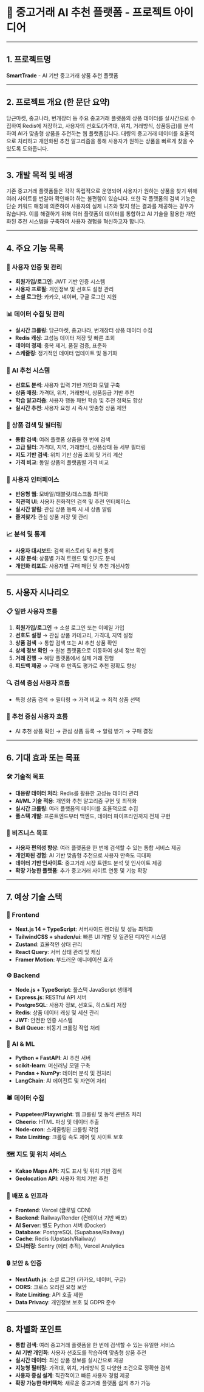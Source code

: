 # 🛒 중고거래 AI 추천 플랫폼 - 프로젝트 아이디어

---

## 1. 프로젝트명

**SmartTrade** - AI 기반 중고거래 상품 추천 플랫폼

---

## 2. 프로젝트 개요 (한 문단 요약)

당근마켓, 중고나라, 번개장터 등 주요 중고거래 플랫폼의 상품 데이터를 실시간으로 수집하여 Redis에 저장하고, 사용자의 선호도(가격대, 위치, 거래방식, 상품등급)를 분석하여 AI가 맞춤형 상품을 추천하는 웹 플랫폼입니다. 대량의 중고거래 데이터를 효율적으로 처리하고 개인화된 추천 알고리즘을 통해 사용자가 원하는 상품을 빠르게 찾을 수 있도록 도와줍니다.

---

## 3. 개발 목적 및 배경

기존 중고거래 플랫폼들은 각각 독립적으로 운영되어 사용자가 원하는 상품을 찾기 위해 여러 사이트를 번갈아 확인해야 하는 불편함이 있습니다. 또한 각 플랫폼의 검색 기능은 단순 키워드 매칭에 의존하여 사용자의 실제 니즈와 맞지 않는 결과를 제공하는 경우가 많습니다. 이를 해결하기 위해 여러 플랫폼의 데이터를 통합하고 AI 기술을 활용한 개인화된 추천 시스템을 구축하여 사용자 경험을 혁신하고자 합니다.

---

## 4. 주요 기능 목록

### 🔐 사용자 인증 및 관리
- **회원가입/로그인**: JWT 기반 인증 시스템
- **사용자 프로필**: 개인정보 및 선호도 설정 관리
- **소셜 로그인**: 카카오, 네이버, 구글 로그인 지원

### 📊 데이터 수집 및 관리
- **실시간 크롤링**: 당근마켓, 중고나라, 번개장터 상품 데이터 수집
- **Redis 캐싱**: 고성능 데이터 저장 및 빠른 조회
- **데이터 정제**: 중복 제거, 품질 검증, 표준화
- **스케줄링**: 정기적인 데이터 업데이트 및 동기화

### 🤖 AI 추천 시스템
- **선호도 분석**: 사용자 입력 기반 개인화 모델 구축
- **상품 매칭**: 가격대, 위치, 거래방식, 상품등급 기반 추천
- **학습 알고리즘**: 사용자 행동 패턴 학습 및 추천 정확도 향상
- **실시간 추천**: 사용자 요청 시 즉시 맞춤형 상품 제안

### 🎯 상품 검색 및 필터링
- **통합 검색**: 여러 플랫폼 상품을 한 번에 검색
- **고급 필터**: 가격대, 지역, 거래방식, 상품상태 등 세부 필터링
- **지도 기반 검색**: 위치 기반 상품 조회 및 거리 계산
- **가격 비교**: 동일 상품의 플랫폼별 가격 비교

### 📱 사용자 인터페이스
- **반응형 웹**: 모바일/태블릿/데스크톱 최적화
- **직관적 UI**: 사용자 친화적인 검색 및 추천 인터페이스
- **실시간 알림**: 관심 상품 등록 시 새 상품 알림
- **즐겨찾기**: 관심 상품 저장 및 관리

### 📈 분석 및 통계
- **사용자 대시보드**: 검색 히스토리 및 추천 통계
- **시장 분석**: 상품별 가격 트렌드 및 인기도 분석
- **개인화 리포트**: 사용자별 구매 패턴 및 추천 개선사항

---

## 5. 사용자 시나리오

### 📋 일반 사용자 흐름
1. **회원가입/로그인** → 소셜 로그인 또는 이메일 가입
2. **선호도 설정** → 관심 상품 카테고리, 가격대, 지역 설정
3. **상품 검색** → 통합 검색 또는 AI 추천 상품 확인
4. **상세 정보 확인** → 원본 플랫폼으로 이동하여 상세 정보 확인
5. **거래 진행** → 해당 플랫폼에서 실제 거래 진행
6. **피드백 제공** → 구매 후 만족도 평가로 추천 정확도 향상

### 🔍 검색 중심 사용자 흐름
- 특정 상품 검색 → 필터링 → 가격 비교 → 최적 상품 선택

### 🎯 추천 중심 사용자 흐름
- AI 추천 상품 확인 → 관심 상품 등록 → 알림 받기 → 구매 결정

---

## 6. 기대 효과 또는 목표

### 🛠️ 기술적 목표
- **대용량 데이터 처리**: Redis를 활용한 고성능 데이터 관리
- **AI/ML 기술 적용**: 개인화 추천 알고리즘 구현 및 최적화
- **실시간 크롤링**: 여러 플랫폼의 데이터를 효율적으로 수집
- **풀스택 개발**: 프론트엔드부터 백엔드, 데이터 파이프라인까지 전체 구현

### 💼 비즈니스 목표
- **사용자 편의성 향상**: 여러 플랫폼을 한 번에 검색할 수 있는 통합 서비스 제공
- **개인화된 경험**: AI 기반 맞춤형 추천으로 사용자 만족도 극대화
- **데이터 기반 인사이트**: 중고거래 시장 트렌드 분석 및 인사이트 제공
- **확장 가능한 플랫폼**: 추가 중고거래 사이트 연동 및 기능 확장

---

## 7. 예상 기술 스택

### 🎨 Frontend
- **Next.js 14 + TypeScript**: 서버사이드 렌더링 및 성능 최적화
- **TailwindCSS + shadcn/ui**: 빠른 UI 개발 및 일관된 디자인 시스템
- **Zustand**: 효율적인 상태 관리
- **React Query**: 서버 상태 관리 및 캐싱
- **Framer Motion**: 부드러운 애니메이션 효과

### ⚙️ Backend
- **Node.js + TypeScript**: 풀스택 JavaScript 생태계
- **Express.js**: RESTful API 서버
- **PostgreSQL**: 사용자 정보, 선호도, 히스토리 저장
- **Redis**: 상품 데이터 캐싱 및 세션 관리
- **JWT**: 안전한 인증 시스템
- **Bull Queue**: 비동기 크롤링 작업 처리

### 🤖 AI & ML
- **Python + FastAPI**: AI 추천 서버
- **scikit-learn**: 머신러닝 모델 구축
- **Pandas + NumPy**: 데이터 분석 및 전처리
- **LangChain**: AI 에이전트 및 자연어 처리

### 🕷️ 데이터 수집
- **Puppeteer/Playwright**: 웹 크롤링 및 동적 콘텐츠 처리
- **Cheerio**: HTML 파싱 및 데이터 추출
- **Node-cron**: 스케줄링된 크롤링 작업
- **Rate Limiting**: 크롤링 속도 제어 및 사이트 보호

### 🗺️ 지도 및 위치 서비스
- **Kakao Maps API**: 지도 표시 및 위치 기반 검색
- **Geolocation API**: 사용자 위치 기반 추천

### 🚀 배포 & 인프라
- **Frontend**: Vercel (글로벌 CDN)
- **Backend**: Railway/Render (컨테이너 기반 배포)
- **AI Server**: 별도 Python 서버 (Docker)
- **Database**: PostgreSQL (Supabase/Railway)
- **Cache**: Redis (Upstash/Railway)
- **모니터링**: Sentry (에러 추적), Vercel Analytics

### 🔒 보안 & 인증
- **NextAuth.js**: 소셜 로그인 (카카오, 네이버, 구글)
- **CORS**: 크로스 오리진 요청 보안
- **Rate Limiting**: API 호출 제한
- **Data Privacy**: 개인정보 보호 및 GDPR 준수

---

## 8. 차별화 포인트

- **통합 검색**: 여러 중고거래 플랫폼을 한 번에 검색할 수 있는 유일한 서비스
- **AI 기반 개인화**: 사용자 선호도를 학습하여 맞춤형 상품 추천
- **실시간 데이터**: 최신 상품 정보를 실시간으로 제공
- **지능형 필터링**: 가격대, 위치, 거래방식 등 다양한 조건으로 정확한 검색
- **사용자 중심 설계**: 직관적이고 빠른 사용자 경험 제공
- **확장 가능한 아키텍처**: 새로운 중고거래 플랫폼 쉽게 추가 가능